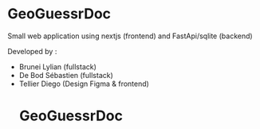 # GeoGuessrDoc 

Small web application using nextjs (frontend) and FastApi/sqlite (backend)

[comment]: <> (screennshot)


Developed by :
<ul>
  <li>Brunei Lylian (fullstack) </li>
  <li>De Bod Sébastien (fullstack) </li> 
  <li>Tellier Diego (Design Figma & frontend)</li> 
<//ul>

# GeoGuessrDoc

